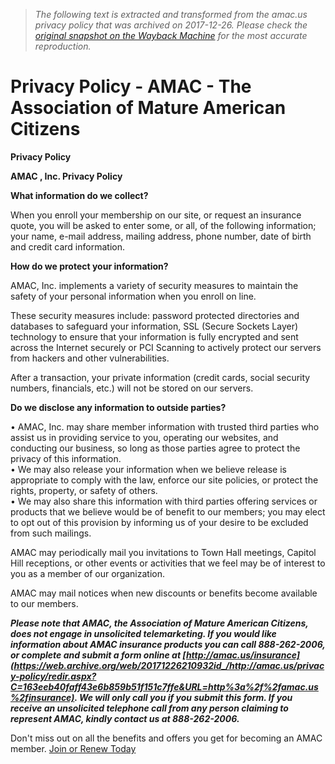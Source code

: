 > *The following text is extracted and transformed from the amac.us privacy policy that was archived on 2017-12-26. Please check the [original snapshot on the Wayback Machine](https://web.archive.org/web/20171226210932id_/https%3A//amac.us/privacy-policy) for the most accurate reproduction.*

# Privacy Policy - AMAC - The Association of Mature American Citizens

**Privacy Policy**

****AMAC** , Inc. Privacy Policy**

**What information do we collect?**

When you enroll your membership on our site, or request an insurance quote, you will be asked to enter some, or all, of the following information; your name, e-mail address, mailing address, phone number, date of birth and credit card information. 

**How do we protect your information?**

AMAC, Inc. implements a variety of security measures to maintain the safety of your personal information when you enroll on line.

These security measures include: password protected directories and databases to safeguard your information, SSL (Secure Sockets Layer) technology to ensure that your information is fully encrypted and sent across the Internet securely or PCI Scanning to actively protect our servers from hackers and other vulnerabilities.

After a transaction, your private information (credit cards, social security numbers, financials, etc.) will not be stored on our servers.

**Do we disclose any information to outside parties?**

• AMAC, Inc. may share member information with trusted third parties who assist us in providing service to you, operating our websites, and conducting our business, so long as those parties agree to protect the privacy of this information.  
• We may also release your information when we believe release is appropriate to comply with the law, enforce our site policies, or protect the rights, property, or safety of others.  
• We may also share this information with third parties offering services or products that we believe would be of benefit to our members; you may elect to opt out of this provision by informing us of your desire to be excluded from such mailings.

AMAC may periodically mail you invitations to Town Hall meetings, Capitol Hill receptions, or other events or activities that we feel may be of interest to you as a member of our organization.

AMAC may mail notices when new discounts or benefits become available to our members.

_**Please note that AMAC, the Association of Mature American Citizens, does not engage in unsolicited telemarketing. If you would like information about AMAC insurance products you can call 888-262-2006, or complete and submit a form online at [http://amac.us/insurance](https://web.archive.org/web/20171226210932id_/http://amac.us/privacy-policy/redir.aspx?C=163eeb40faff43e6b859b51f151c7ffe&URL=http%3a%2f%2famac.us%2finsurance). We will only call you if you submit this form. If you receive an unsolicited telephone call from any person claiming to represent AMAC, kindly contact us at 888-262-2006.**_

Don't miss out on all the benefits and offers you get for becoming an AMAC member. [Join or Renew Today](https://web.archive.org/join-amac/)
